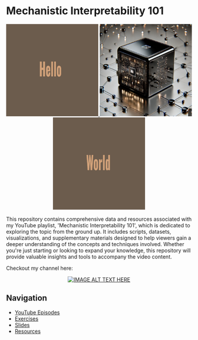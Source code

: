 # Mechanistic Interpretability 101
<p align="center">
  <a href="Hello.png">
    <img src="/readme_images/Hello.png" width="250" height="250" />
  </a>
  
  <a href="blackbox.png">
    <img src="/readme_images/blackbox.png" alt="Center Image" width="250" height="250" />
  </a>
  
  <a href="World.png">
    <img src="/readme_images/World.png" alt="Right Image" width="250" height="250" />
  </a>
</p>


This repository contains comprehensive data and resources associated with my YouTube playlist, 'Mechanistic Interpretability 101', which is dedicated to exploring the topic from the ground up.
It includes scripts, datasets, visualizations, and supplementary materials designed to help viewers gain a deeper understanding of the concepts and techniques involved.
Whether you're just starting or looking to expand your knowledge, this repository will provide valuable insights and tools to accompany the video content.

Checkout my channel here:
<p align="center">
  <a href="http://www.youtube.com/watch?v=uPtvw4Lxc7s">
    <img src="http://img.youtube.com/vi/uPtvw4Lxc7s/0.jpg" alt="IMAGE ALT TEXT HERE" />
  </a>
</p>


## Navigation

- [YouTube Episodes](./YouTube_Episodes/Episode_Links.md)
- [Exercises](./Exercises)
- [Slides](./Slides)
- [Resources](./Resources/Resources.md)
